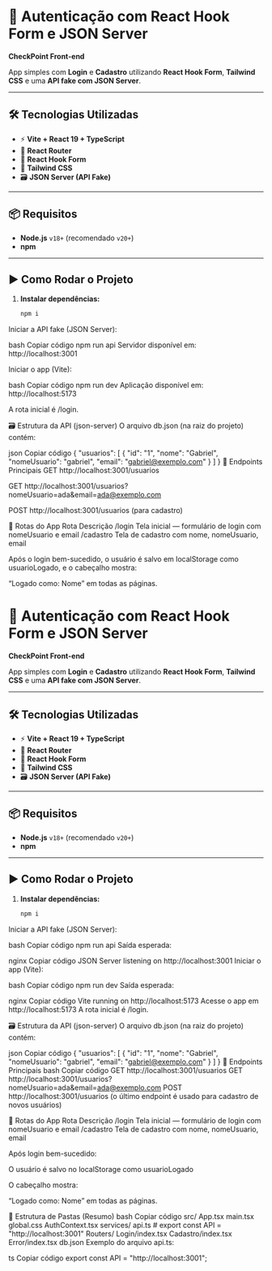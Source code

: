 # 🔐 Autenticação com React Hook Form e JSON Server  
**CheckPoint Front-end**

App simples com **Login** e **Cadastro** utilizando **React Hook Form**, **Tailwind CSS** e uma **API fake com JSON Server**.

---

## 🛠️ Tecnologias Utilizadas

- ⚡ **Vite + React 19 + TypeScript**  
- 🧭 **React Router**  
- 📝 **React Hook Form**  
- 🎨 **Tailwind CSS**  
- 🗃️ **JSON Server (API Fake)**  

---

## 📦 Requisitos

- **Node.js** `v18+` (recomendado `v20+`)  
- **npm**  

---

## ▶️ Como Rodar o Projeto

1. **Instalar dependências:**
   ```bash
   npm i
Iniciar a API fake (JSON Server):

bash
Copiar código
npm run api
Servidor disponível em: http://localhost:3001

Iniciar o app (Vite):

bash
Copiar código
npm run dev
Aplicação disponível em: http://localhost:5173

A rota inicial é /login.

🗃️ Estrutura da API (json-server)
O arquivo db.json (na raiz do projeto) contém:

json
Copiar código
{
  "usuarios": [
    { "id": "1", "nome": "Gabriel", "nomeUsuario": "gabriel", "email": "gabriel@exemplo.com" }
  ]
}
🔗 Endpoints Principais
GET http://localhost:3001/usuarios

GET http://localhost:3001/usuarios?nomeUsuario=ada&email=ada@exemplo.com

POST http://localhost:3001/usuarios (para cadastro)

🧭 Rotas do App
Rota	Descrição
/login	Tela inicial — formulário de login com nomeUsuario e email
/cadastro	Tela de cadastro com nome, nomeUsuario, email

Após o login bem-sucedido, o usuário é salvo em localStorage como usuarioLogado, e o cabeçalho mostra:

“Logado como: Nome” em todas as páginas.

# 🔐 Autenticação com React Hook Form e JSON Server  
**CheckPoint Front-end**

App simples com **Login** e **Cadastro** utilizando **React Hook Form**, **Tailwind CSS** e uma **API fake com JSON Server**.

---

## 🛠️ Tecnologias Utilizadas

- ⚡ **Vite + React 19 + TypeScript**  
- 🧭 **React Router**  
- 📝 **React Hook Form**  
- 🎨 **Tailwind CSS**  
- 🗃️ **JSON Server (API Fake)**  

---

## 📦 Requisitos

- **Node.js** `v18+` (recomendado `v20+`)  
- **npm**  

---

## ▶️ Como Rodar o Projeto

1. **Instalar dependências:**
   ```bash
   npm i
Iniciar a API fake (JSON Server):

bash
Copiar código
npm run api
Saída esperada:

nginx
Copiar código
JSON Server listening on http://localhost:3001
Iniciar o app (Vite):

bash
Copiar código
npm run dev
Saída esperada:

nginx
Copiar código
Vite running on http://localhost:5173
Acesse o app em http://localhost:5173
A rota inicial é /login.

🗃️ Estrutura da API (json-server)
O arquivo db.json (na raiz do projeto) contém:

json
Copiar código
{
  "usuarios": [
    { "id": "1", "nome": "Gabriel", "nomeUsuario": "gabriel", "email": "gabriel@exemplo.com" }
  ]
}
🔗 Endpoints Principais
bash
Copiar código
GET  http://localhost:3001/usuarios
GET  http://localhost:3001/usuarios?nomeUsuario=ada&email=ada@exemplo.com
POST http://localhost:3001/usuarios
(o último endpoint é usado para cadastro de novos usuários)

🧭 Rotas do App
Rota	Descrição
/login	Tela inicial — formulário de login com nomeUsuario e email
/cadastro	Tela de cadastro com nome, nomeUsuario, email

Após login bem-sucedido:

O usuário é salvo no localStorage como usuarioLogado

O cabeçalho mostra:

“Logado como: Nome” em todas as páginas.

🧱 Estrutura de Pastas (Resumo)
bash
Copiar código
src/
  App.tsx
  main.tsx
  global.css
  AuthContext.tsx
  services/
    api.ts                 # export const API = "http://localhost:3001"
  Routers/
    Login/index.tsx
    Cadastro/index.tsx
    Error/index.tsx
db.json
Exemplo do arquivo api.ts:

ts
Copiar código
export const API = "http://localhost:3001";
